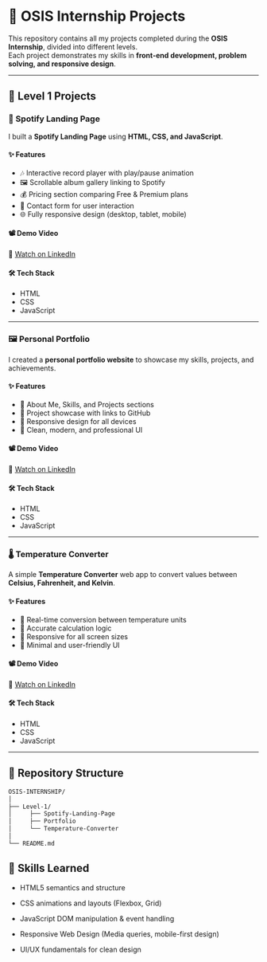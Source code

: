# 🌟 OSIS Internship Projects  

This repository contains all my projects completed during the **OSIS Internship**, divided into different levels.  
Each project demonstrates my skills in **front-end development, problem solving, and responsive design**.  

---

## 🚀 Level 1 Projects  

### 🎵 Spotify Landing Page  
I built a **Spotify Landing Page** using **HTML, CSS, and JavaScript**.  

#### ✨ Features  
- 🎶 Interactive record player with play/pause animation  
- 🖼 Scrollable album gallery linking to Spotify  
- 💰 Pricing section comparing Free & Premium plans  
- 📧 Contact form for user interaction  
- 🌐 Fully responsive design (desktop, tablet, mobile)  

#### 📽 Demo Video  
🔗 [Watch on LinkedIn](https://www.linkedin.com/posts/priyanshu-mittal-b686181a9_webdevelopment-frontend-responsivedesign-activity-7361339488209395714-7uyU?utm_source=social_share_send&utm_medium=member_desktop_web&rcm=ACoAADCt5YAB-w43NQE7xx9nISJXcFC3mMPp2OI)  

#### 🛠 Tech Stack  
- HTML  
- CSS  
- JavaScript  

---

### 🖼 Personal Portfolio  
I created a **personal portfolio website** to showcase my skills, projects, and achievements.  

#### ✨ Features  
- 📌 About Me, Skills, and Projects sections  
- 📂 Project showcase with links to GitHub  
- 📱 Responsive design for all devices  
- 🎨 Clean, modern, and professional UI  

#### 📽 Demo Video  
🔗 [Watch on LinkedIn](https://www.linkedin.com/posts/priyanshu-mittal-b686181a9_webdevelopment-frontend-responsivedesign-activity-7363453418612408320-MK9b?utm_source=social_share_send&utm_medium=member_desktop_web&rcm=ACoAADCt5YAB-w43NQE7xx9nISJXcFC3mMPp2OI)  

#### 🛠 Tech Stack  
- HTML  
- CSS  
- JavaScript  

---

### 🌡 Temperature Converter  
A simple **Temperature Converter** web app to convert values between **Celsius, Fahrenheit, and Kelvin**.  

#### ✨ Features  
- 🔄 Real-time conversion between temperature units  
- 🧮 Accurate calculation logic  
- 📱 Responsive for all screen sizes  
- 🎨 Minimal and user-friendly UI  

#### 📽 Demo Video  
🔗 [Watch on LinkedIn](https://www.linkedin.com/posts/priyanshu-mittal-b686181a9_webdevelopment-frontend-responsivedesign-activity-7364569948301492224-n_RW?utm_source=social_share_send&utm_medium=member_desktop_web&rcm=ACoAADCt5YAB-w43NQE7xx9nISJXcFC3mMPp2OI)  

#### 🛠 Tech Stack  
- HTML  
- CSS  
- JavaScript  

---

## 📌 Repository Structure  

```bash
OSIS-INTERNSHIP/
│
├── Level-1/
│     ├── Spotify-Landing-Page 
│     ├── Portfolio 
│     └── Temperature-Converter
│ 
└── README.md
```

## 🎯 Skills Learned

- HTML5 semantics and structure

- CSS animations and layouts (Flexbox, Grid)

- JavaScript DOM manipulation & event handling

- Responsive Web Design (Media queries, mobile-first design)

- UI/UX fundamentals for clean design




